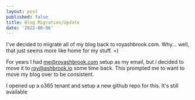 ```yaml
---
layout: post
published: false
title: Blog Migration/Update
date: '2022-06-06'
---
```

I've decided to migrate all of my blog back to royashbrook.com. Why... well, that just seems more like home for my stuff. =)

For years I had me@royashbrook.com setup as my email, but i decided to move it to roy@ashbrook.io some time back. This prompted me to want to move my blog over to be consistent.

I opened up a o365 tenant and setup a new github repo for this. It's still available 
